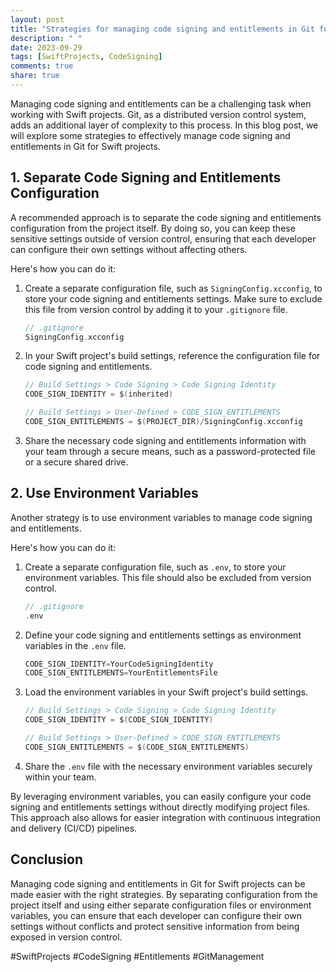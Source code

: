 ```yaml
---
layout: post
title: "Strategies for managing code signing and entitlements in Git for Swift projects"
description: " "
date: 2023-09-29
tags: [SwiftProjects, CodeSigning]
comments: true
share: true
---
```


Managing code signing and entitlements can be a challenging task when working with Swift projects. Git, as a distributed version control system, adds an additional layer of complexity to this process. In this blog post, we will explore some strategies to effectively manage code signing and entitlements in Git for Swift projects.

## 1. Separate Code Signing and Entitlements Configuration

A recommended approach is to separate the code signing and entitlements configuration from the project itself. By doing so, you can keep these sensitive settings outside of version control, ensuring that each developer can configure their own settings without affecting others.

Here's how you can do it:

1. Create a separate configuration file, such as `SigningConfig.xcconfig`, to store your code signing and entitlements settings. Make sure to exclude this file from version control by adding it to your `.gitignore` file.

   ```swift
   // .gitignore
   SigningConfig.xcconfig
   ```

2. In your Swift project's build settings, reference the configuration file for code signing and entitlements.

   ```swift
   // Build Settings > Code Signing > Code Signing Identity
   CODE_SIGN_IDENTITY = $(inherited)

   // Build Settings > User-Defined > CODE_SIGN_ENTITLEMENTS
   CODE_SIGN_ENTITLEMENTS = $(PROJECT_DIR)/SigningConfig.xcconfig
   ```

3. Share the necessary code signing and entitlements information with your team through a secure means, such as a password-protected file or a secure shared drive.

## 2. Use Environment Variables

Another strategy is to use environment variables to manage code signing and entitlements. 

Here's how you can do it:

1. Create a separate configuration file, such as `.env`, to store your environment variables. This file should also be excluded from version control.

   ```swift
   // .gitignore
   .env
   ```

2. Define your code signing and entitlements settings as environment variables in the `.env` file.

   ```swift
   CODE_SIGN_IDENTITY=YourCodeSigningIdentity
   CODE_SIGN_ENTITLEMENTS=YourEntitlementsFile
   ```

3. Load the environment variables in your Swift project's build settings.

   ```swift
   // Build Settings > Code Signing > Code Signing Identity
   CODE_SIGN_IDENTITY = $(CODE_SIGN_IDENTITY)

   // Build Settings > User-Defined > CODE_SIGN_ENTITLEMENTS
   CODE_SIGN_ENTITLEMENTS = $(CODE_SIGN_ENTITLEMENTS)
   ```

4. Share the `.env` file with the necessary environment variables securely within your team.

By leveraging environment variables, you can easily configure your code signing and entitlements settings without directly modifying project files. This approach also allows for easier integration with continuous integration and delivery (CI/CD) pipelines.

## Conclusion

Managing code signing and entitlements in Git for Swift projects can be made easier with the right strategies. By separating configuration from the project itself and using either separate configuration files or environment variables, you can ensure that each developer can configure their own settings without conflicts and protect sensitive information from being exposed in version control.

#SwiftProjects #CodeSigning #Entitlements #GitManagement